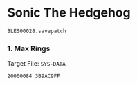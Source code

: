 #  Sonic The Hedgehog 

`BLES00028.savepatch`

### 1. Max Rings

Target File: `SYS-DATA`

```
20000084 3B9AC9FF
```

